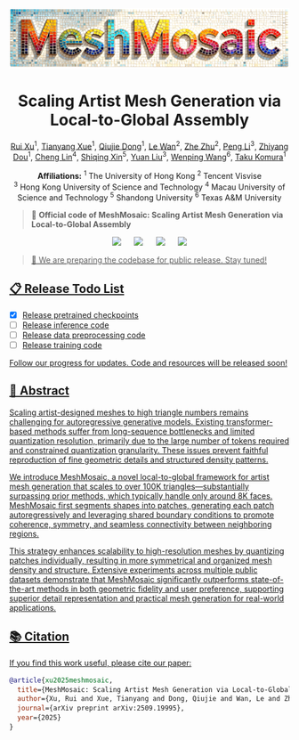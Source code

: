 <p align="center">
  <img src="assets/title.png" alt="MeshMosaic">
</p>

<div align="center">

# Scaling Artist Mesh Generation via Local-to-Global Assembly

</div>

<div align="center">

[Rui Xu](https://ruixu.me/)<sup>1</sup>, [Tianyang Xue](https://xty.im/)<sup>1</sup>, [Qiujie Dong](https://qiujiedong.github.io/)<sup>1</sup>, [Le Wan](#)<sup>2</sup>, [Zhe Zhu](https://scholar.google.com/citations?user=pM4ebg0AAAAJ&hl=en)<sup>2</sup>, [Peng Li](https://penghtyx.github.io/yuki-lipeng)<sup>3</sup>, [Zhiyang Dou](https://frank-zy-dou.github.io/)<sup>1</sup>, [Cheng Lin](https://clinplayer.github.io/)<sup>4</sup>, [Shiqing Xin](https://irc.cs.sdu.edu.cn/~shiqing/index.html)<sup>5</sup>, [Yuan Liu](https://liuyuan-pal.github.io/)<sup>3</sup>, [Wenping Wang](https://engineering.tamu.edu/cse/profiles/Wang-Wenping.html)<sup>6</sup>, [Taku Komura](https://www.cs.hku.hk/index.php/people/academic-staff/taku)<sup>1</sup>

**Affiliations:**
<sup>1</sup> The University of Hong Kong
<sup>2</sup> Tencent Visvise  
<sup>3</sup> Hong Kong University of Science and Technology
<sup>4</sup> Macau University of Science and Technology
<sup>5</sup> Shandong University
<sup>6</sup> Texas A&M University


</div>

> 🚀 **Official code of MeshMosaic: Scaling Artist Mesh Generation via Local-to-Global Assembly**

<div align="center">
<a href='http://arxiv.org/abs/2509.19995'><img src='https://img.shields.io/badge/arXiv-2509.19995-b31b1b.svg'></a> &nbsp;&nbsp;&nbsp;&nbsp;
<a href='https://xrvitd.github.io/MeshMosaic/index.html'><img src='https://img.shields.io/badge/Project-Page-Green'></a> &nbsp;&nbsp;&nbsp;&nbsp;
<a href="https://huggingface.co/Xrvitd/MeshMosaic"><img src="https://img.shields.io/badge/%F0%9F%A4%97%20Weights-HF-orange"></a> &nbsp;&nbsp;&nbsp;&nbsp;
<a href='https://youtu.be/TO5CqY5UHvI'><img src='https://img.shields.io/badge/Youtube-Video-b31b1b.svg'>
</div>

> 🚀 We are preparing the codebase for public release. Stay tuned!

## 📋 Release Todo List

- [x] Release pretrained checkpoints
- [ ] Release inference code
- [ ] Release data preprocessing code
- [ ] Release training code

Follow our progress for updates. Code and resources will be released soon!

## 📖 Abstract

Scaling artist-designed meshes to high triangle numbers remains challenging for autoregressive generative models. Existing transformer-based methods suffer from long-sequence bottlenecks and limited quantization resolution, primarily due to the large number of tokens required and constrained quantization granularity. These issues prevent faithful reproduction of fine geometric details and structured density patterns.

We introduce MeshMosaic, a novel local-to-global framework for artist mesh generation that scales to over 100K triangles—substantially surpassing prior methods, which typically handle only around 8K faces. MeshMosaic first segments shapes into patches, generating each patch autoregressively and leveraging shared boundary conditions to promote coherence, symmetry, and seamless connectivity between neighboring regions.

This strategy enhances scalability to high-resolution meshes by quantizing patches individually, resulting in more symmetrical and organized mesh density and structure. Extensive experiments across multiple public datasets demonstrate that MeshMosaic significantly outperforms state-of-the-art methods in both geometric fidelity and user preference, supporting superior detail representation and practical mesh generation for real-world applications.

## 📚 Citation

If you find this work useful, please cite our paper:

```bibtex
@article{xu2025meshmosaic,
  title={MeshMosaic: Scaling Artist Mesh Generation via Local-to-Global Assembly},
  author={Xu, Rui and Xue, Tianyang and Dong, Qiujie and Wan, Le and Zhu, Zhe and Li, Peng and Dou, Zhiyang and Lin, Cheng and Xin, Shiqing and Liu, Yuan and others},
  journal={arXiv preprint arXiv:2509.19995},
  year={2025}
}
```
